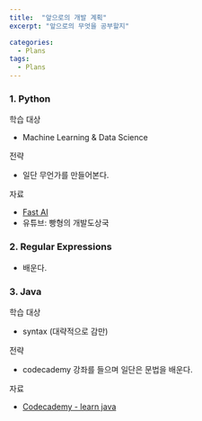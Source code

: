 ```yaml
---
title:  "앞으로의 개발 계획"
excerpt: "앞으로의 무엇을 공부할지"

categories:
  - Plans
tags:
  - Plans
---
```

 
### 1. Python           

학습 대상
- Machine Learning & Data Science

전략
- 일단 무언가를 만들어본다.

자료
- [Fast AI](https://course.fast.ai/)
- 유튜브: 빵형의 개발도상국


### 2. Regular Expressions
- 배운다.

### 3. Java            

학습 대상
- syntax (대략적으로 감만)

전략
- codecademy 강좌를 들으며 일단은 문법을 배운다.

자료
- [Codecademy - learn java](https://www.codecademy.com/learn/learn-java)